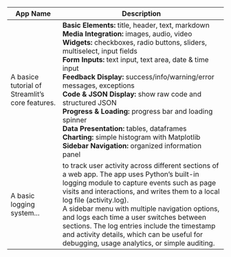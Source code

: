 | **App Name** | **Description** |
| --- | --- |
| A basice tutorial of Streamlit’s core features.| **Basic Elements:**  title, header, text, markdown <br>  **Media Integration:** images, audio, video <br>  **Widgets:** checkboxes, radio buttons, sliders, multiselect, input fields <br>  **Form Inputs:** text input, text area, date & time input <br> **Feedback Display:** success/info/warning/error messages, exceptions <br> **Code & JSON Display:** show raw code and structured JSON <br> **Progress & Loading:** progress bar and loading spinner <br> **Data Presentation:** tables, dataframes <br> **Charting:** simple histogram with Matplotlib <br> **Sidebar Navigation:** organized information panel|
| A basic logging system... | to track user activity across different sections of a web app. The app uses Python’s built-in logging module to capture events such as page visits and interactions, and writes them to a local log file (activity.log). <br> A sidebar menu with multiple navigation options, and logs each time a user switches between sections. The log entries include the timestamp and activity details, which can be useful for debugging, usage analytics, or simple auditing.|


